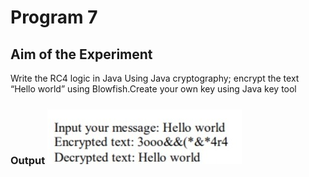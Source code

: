 # Program 7 
## Aim of the Experiment 
Write the RC4 logic in Java Using Java cryptography; encrypt the text “Hello world”
using Blowfish.Create your own key using Java key tool

 

### Output ![output](RC4.jpeg)
